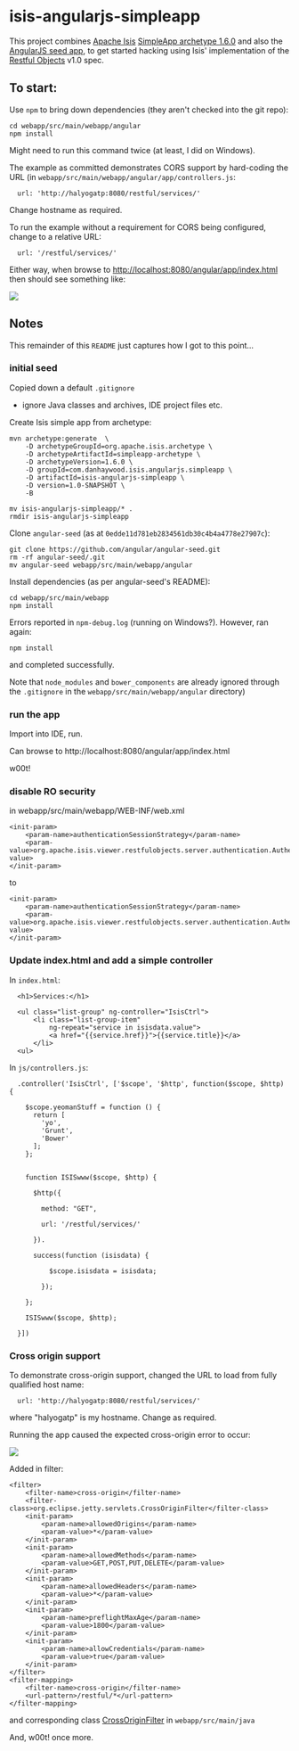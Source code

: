 isis-angularjs-simpleapp
========================

This project combines [Apache Isis](http://isis.apache.org) [SimpleApp archetype 1.6.0](http://isis.apache.org/intro/getting-started/simpleapp-archetype.html) 
and also the [AngularJS seed app](https://github.com/angular/angular-seed), to get started hacking using Isis' 
implementation of the [Restful Objects](http://restfulobjects.org) v1.0 spec.

## To start:

Use `npm` to bring down dependencies (they aren't checked into the git repo):

    cd webapp/src/main/webapp/angular
    npm install
    
Might need to run this command twice (at least, I did on Windows).

The example as committed demonstrates CORS support by hard-coding the URL (in `webapp/src/main/webapp/angular/app/controllers.js`:

      url: 'http://halyogatp:8080/restful/services/'

Change hostname as required.

To run the example without a requirement for CORS being configured, change to a relative URL:

      url: '/restful/services/'
      
Either way, when browse to [http://localhost:8080/angular/app/index.html](http://localhost:8080/angular/app/index.html) 
then should see something like:

![](https://raw.github.com/danhaywood/isis-angularjs-simpleapp/master/images/w00t.png)


## Notes

This remainder of this `README` just captures how I got to this point...

### initial seed

Copied down a default `.gitignore`
* ignore Java classes and archives, IDE project files etc.

Create Isis simple app from archetype:

    mvn archetype:generate  \
        -D archetypeGroupId=org.apache.isis.archetype \
        -D archetypeArtifactId=simpleapp-archetype \
        -D archetypeVersion=1.6.0 \
        -D groupId=com.danhaywood.isis.angularjs.simpleapp \
        -D artifactId=isis-angularjs-simpleapp \
        -D version=1.0-SNAPSHOT \
        -B
        
    mv isis-angularjs-simpleapp/* .
    rmdir isis-angularjs-simpleapp

Clone `angular-seed` (as at `0edde11d781eb2834561db30c4b4a4778e27907c`):
    
    git clone https://github.com/angular/angular-seed.git
    rm -rf angular-seed/.git
    mv angular-seed webapp/src/main/webapp/angular
    
Install dependencies (as per angular-seed's README):

    cd webapp/src/main/webapp
    npm install
    
Errors reported in `npm-debug.log` (running on Windows?).  However, ran again:

    npm install

and completed successfully.

Note that `node_modules` and `bower_components` are already ignored through the `.gitignore` in the
`webapp/src/main/webapp/angular` directory)


### run the app

Import into IDE, run.

Can browse to http://localhost:8080/angular/app/index.html

w00t!


### disable RO security

in webapp/src/main/webapp/WEB-INF/web.xml

    <init-param>
        <param-name>authenticationSessionStrategy</param-name>
        <param-value>org.apache.isis.viewer.restfulobjects.server.authentication.AuthenticationSessionStrategyBasicAuth</param-value>
    </init-param>

to

    <init-param>
        <param-name>authenticationSessionStrategy</param-name>
        <param-value>org.apache.isis.viewer.restfulobjects.server.authentication.AuthenticationSessionStrategyTrusted</param-value>
    </init-param>

### Update index.html and add a simple controller

In `index.html`:

      <h1>Services:</h1>

      <ul class="list-group" ng-controller="IsisCtrl">
          <li class="list-group-item"
              ng-repeat="service in isisdata.value">
              <a href="{{service.href}}">{{service.title}}</a>
          </li>
      <ul>

In `js/controllers.js`:

      .controller('IsisCtrl', ['$scope', '$http', function($scope, $http) {

        $scope.yeomanStuff = function () {
          return [
            'yo',
            'Grunt',
            'Bower'
          ];
        };


        function ISISwww($scope, $http) {

          $http({

            method: "GET",

            url: '/restful/services/'

          }).

          success(function (isisdata) {

              $scope.isisdata = isisdata;

            });

        };

        ISISwww($scope, $http);

      }])


### Cross origin support

To demonstrate cross-origin support, changed the URL to load from fully qualified host name:
      
      url: 'http://halyogatp:8080/restful/services/'
      
where "halyogatp" is my hostname.  Change as required.

Running the app caused the expected cross-origin error to occur:

![](https://raw.github.com/danhaywood/isis-angularjs-simpleapp/master/images/cors-error.png)

Added in filter:

    <filter>
        <filter-name>cross-origin</filter-name>
        <filter-class>org.eclipse.jetty.servlets.CrossOriginFilter</filter-class>
        <init-param>
            <param-name>allowedOrigins</param-name>
            <param-value>*</param-value>
        </init-param>
        <init-param>
            <param-name>allowedMethods</param-name>
            <param-value>GET,POST,PUT,DELETE</param-value>
        </init-param>
        <init-param>
            <param-name>allowedHeaders</param-name>
            <param-value>*</param-value>
        </init-param>
        <init-param>
            <param-name>preflightMaxAge</param-name>
            <param-value>1800</param-value>
        </init-param>
        <init-param>
            <param-name>allowCredentials</param-name>
            <param-value>true</param-value>
        </init-param>
    </filter>
    <filter-mapping>
        <filter-name>cross-origin</filter-name>
        <url-pattern>/restful/*</url-pattern>
    </filter-mapping>

and corresponding class [CrossOriginFilter](https://github.com/danhaywood/isis-angularjs-simpleapp/blob/master/webapp/src/main/java/org/eclipse/jetty/servlets/CrossOriginFilter.java) in `webapp/src/main/java`

And, w00t! once more.

